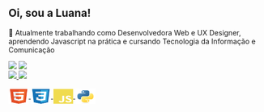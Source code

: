 ## Oi, sou a Luana!</h1>
🧳 Atualmente trabalhando como Desenvolvedora Web e UX Designer, aprendendo Javascript na prática e cursando Tecnologia da Informação e Comunicação

<div>
  <a href="https://instagram.com/httpsluanas" target="_blank"><img src="https://img.shields.io/badge/-Instagram-%23E4405F?style=for-the-badge&logo=instagram&logoColor=white" target="_blank"></a>
  <a href="https://www.linkedin.com/in/luana-silva-b7a2321a3/" target="_blank"><img src="https://img.shields.io/badge/-LinkedIn-%230077B5?style=for-the-badge&logo=linkedin&logoColor=white" target="_blank"></a> 
  </div>

  <a href="https://github.com/httpsluanas">
  <img height="180em" src="https://github-readme-stats.vercel.app/api?username=httpsluanas&show_icons=true&theme=ocean_dark&include_all_commits=true&count_private=true"/>
  <img height="180em" src="https://github-readme-stats.vercel.app/api/top-langs/?username=httpsluanas&layout=compact&langs_count=7&theme=ocean_dark"/>
<div style="display: inline_block"><br>
  <img align="center" alt="Luana-HTML" height="30" width="40" src="https://raw.githubusercontent.com/devicons/devicon/master/icons/html5/html5-original.svg">
  <img align="center" alt="Luana-CSS" height="30" width="40" src="https://raw.githubusercontent.com/devicons/devicon/master/icons/css3/css3-original.svg">
  <img align="center" alt="Luana-Js" height="30" width="40" src="https://raw.githubusercontent.com/devicons/devicon/master/icons/javascript/javascript-plain.svg">
  <img align="center" alt="Luana-Python" height="30" width="40" src="https://raw.githubusercontent.com/devicons/devicon/master/icons/python/python-original.svg">
</div>
